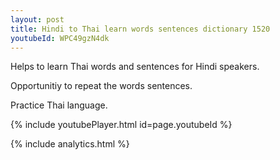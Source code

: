 ```yaml
---
layout: post
title: Hindi to Thai learn words sentences dictionary 1520 
youtubeId: WPC49gzN4dk
---
```

 
 
Helps to learn Thai words and sentences for Hindi speakers.

Opportunitiy to repeat the words sentences. 

Practice Thai language. 
 
{% include youtubePlayer.html id=page.youtubeId %}
 
 
{% include analytics.html %}